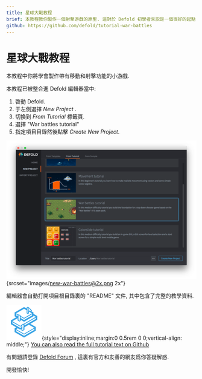 ```yaml
---
title: 星球大戰教程
brief: 本教程教你製作一個射擊游戲的原型. 這對於 Defold 初學者來説是一個很好的起點.
github: https://github.com/defold/tutorial-war-battles
---
```


# 星球大戰教程

本教程中你將學會製作帶有移動和射擊功能的小游戲.

本教程已被整合進 Defold 編輯器當中:

1. 啓動 Defold.
2. 于左側選擇 *New Project* .
3. 切換到 *From Tutorial* 標籤頁.
4. 選擇 "War battles tutorial"
5. 指定項目目錄然後點擊 *Create New Project*.

![new project](images/new-war-battles.png){srcset="images/new-war-battles@2x.png 2x"}

編輯器會自動打開項目根目錄裏的 "README" 文件, 其中包含了完整的教學資料.

![icon](images/icon-tutorial.svg){style="display:inline;margin:0 0.5rem 0 0;vertical-align: middle;"}
[You can also read the full tutorial text on Github](https://github.com/defold/tutorial-war-battles)

有問題請登錄 [Defold Forum](//forum.defold.com) , 這裏有官方和友善的網友爲你答疑解惑.

開發愉快!
